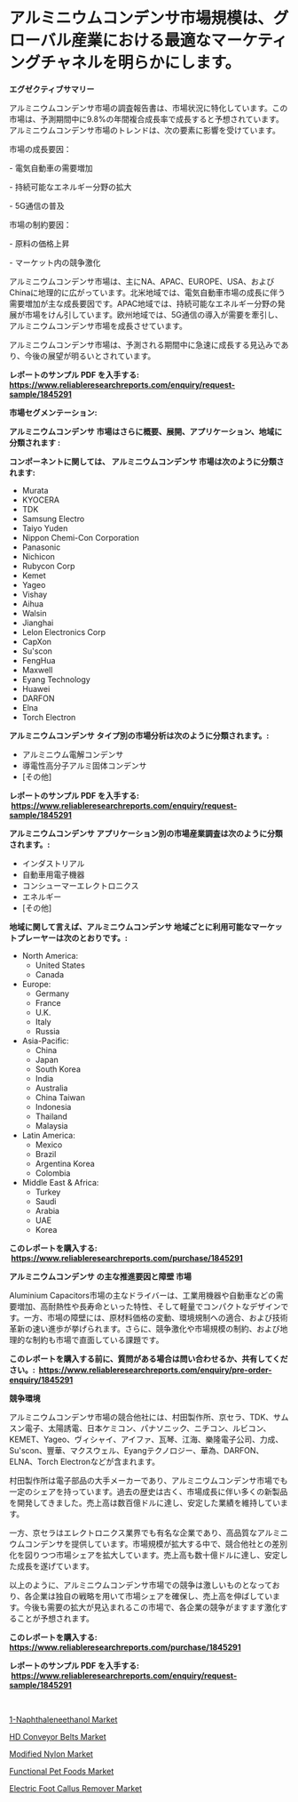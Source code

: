 <p><h1>アルミニウムコンデンサ市場規模は、グローバル産業における最適なマーケティングチャネルを明らかにします。</h1></p><p><strong>エグゼクティブサマリー</strong></p>
<p><p>アルミニウムコンデンサ市場の調査報告書は、市場状況に特化しています。この市場は、予測期間中に9.8%の年間複合成長率で成長すると予想されています。アルミニウムコンデンサ市場のトレンドは、次の要素に影響を受けています。</p><p>市場の成長要因：</p><p>- 電気自動車の需要増加</p><p>- 持続可能なエネルギー分野の拡大</p><p>- 5G通信の普及</p><p>市場の制約要因：</p><p>- 原料の価格上昇</p><p>- マーケット内の競争激化</p><p>アルミニウムコンデンサ市場は、主にNA、APAC、EUROPE、USA、およびChinaに地理的に広がっています。北米地域では、電気自動車市場の成長に伴う需要増加が主な成長要因です。APAC地域では、持続可能なエネルギー分野の発展が市場をけん引しています。欧州地域では、5G通信の導入が需要を牽引し、アルミニウムコンデンサ市場を成長させています。</p><p>アルミニウムコンデンサ市場は、予測される期間中に急速に成長する見込みであり、今後の展望が明るいとされています。</p></p>
<p><strong>レポートのサンプル PDF を入手する: <a href="https://www.reliableresearchreports.com/enquiry/request-sample/1845291">https://www.reliableresearchreports.com/enquiry/request-sample/1845291</a></strong></p>
<p><strong>市場セグメンテーション:</strong></p>
<p><strong> アルミニウムコンデンサ 市場はさらに概要、展開、アプリケーション、地域に分類されます :</strong></p>
<p><strong>コンポーネントに関しては、 アルミニウムコンデンサ 市場は次のように分類されます: &nbsp;</strong></p>
<p><ul><li>Murata</li><li>KYOCERA</li><li>TDK</li><li>Samsung Electro</li><li>Taiyo Yuden</li><li>Nippon Chemi-Con Corporation</li><li>Panasonic</li><li>Nichicon</li><li>Rubycon Corp</li><li>Kemet</li><li>Yageo</li><li>Vishay</li><li>Aihua</li><li>Walsin</li><li>Jianghai</li><li>Lelon Electronics Corp</li><li>CapXon</li><li>Su'scon</li><li>FengHua</li><li>Maxwell</li><li>Eyang Technology</li><li>Huawei</li><li>DARFON</li><li>Elna</li><li>Torch Electron</li></ul></p>
<p><strong> アルミニウムコンデンサ タイプ別の市場分析は次のように分類されます。:</strong></p>
<p><ul><li>アルミニウム電解コンデンサ</li><li>導電性高分子アルミ固体コンデンサ</li><li>[その他]</li></ul></p>
<p><strong>レポートのサンプル PDF を入手する: &nbsp;<a href="https://www.reliableresearchreports.com/enquiry/request-sample/1845291">https://www.reliableresearchreports.com/enquiry/request-sample/1845291</a></strong></p>
<p><strong> アルミニウムコンデンサ アプリケーション別の市場産業調査は次のように分類されます。:</strong></p>
<p><ul><li>インダストリアル</li><li>自動車用電子機器</li><li>コンシューマーエレクトロニクス</li><li>エネルギー</li><li>[その他]</li></ul></p>
<p><strong>地域に関して言えば、アルミニウムコンデンサ 地域ごとに利用可能なマーケットプレーヤーは次のとおりです。:</strong></p>
<p><ul>
    <li>
        North America:
        <ul>
            <li>United States</li>
            <li>Canada</li>
        </ul>
    </li>
    <li>
        Europe:
        <ul>
            <li>Germany</li>
            <li>France</li>
            <li>U.K.</li>
            <li>Italy</li>
            <li>Russia</li>
        </ul>
    </li>
    <li>
        Asia-Pacific:
        <ul>
            <li>China</li>
            <li>Japan</li>
            <li>South Korea</li>
            <li>India</li>
            <li>Australia</li>
            <li>China Taiwan</li>
            <li>Indonesia</li>
            <li>Thailand</li>
            <li>Malaysia</li>
        </ul>
    </li>
    <li>
        Latin America:
        <ul>
            <li>Mexico</li>
            <li>Brazil</li>
            <li>Argentina Korea</li>
            <li>Colombia</li>
        </ul>
    </li>
    <li>
        Middle East & Africa:
        <ul>
            <li>Turkey</li>
            <li>Saudi</li>
            <li>Arabia</li>
            <li>UAE</li>
            <li>Korea</li>
        </ul>
    </li>
    </ul></p>
<p><strong>このレポートを購入する: &nbsp;<a href="https://www.reliableresearchreports.com/purchase/1845291">https://www.reliableresearchreports.com/purchase/1845291</a></strong></p>
<p><strong>アルミニウムコンデンサ の主な推進要因と障壁 市場</strong></p>
<p><p>Aluminium Capacitors市場の主なドライバーは、工業用機器や自動車などの需要増加、高耐熱性や長寿命といった特性、そして軽量でコンパクトなデザインです。一方、市場の障壁には、原材料価格の変動、環境規制への適合、および技術革新の速い進歩が挙げられます。さらに、競争激化や市場規模の制約、および地理的な制約も市場で直面している課題です。</p></p>
<p><strong>このレポートを購入する前に、質問がある場合は問い合わせるか、共有してください。:&nbsp; <a href="https://www.reliableresearchreports.com/enquiry/pre-order-enquiry/1845291">https://www.reliableresearchreports.com/enquiry/pre-order-enquiry/1845291</a></strong></p>
<p><strong>競争環境</strong></p>
<p><p>アルミニウムコンデンサ市場の競合他社には、村田製作所、京セラ、TDK、サムスン電子、太陽誘電、日本ケミコン、パナソニック、ニチコン、ルビコン、KEMET、Yageo、ヴィシャイ、アイファ、瓦琴、江海、樂隆電子公司、力成、Su'scon、豐華、マクスウェル、Eyangテクノロジー、華為、DARFON、ELNA、Torch Electronなどが含まれます。</p><p>村田製作所は電子部品の大手メーカーであり、アルミニウムコンデンサ市場でも一定のシェアを持っています。過去の歴史は古く、市場成長に伴い多くの新製品を開発してきました。売上高は数百億ドルに達し、安定した業績を維持しています。</p><p>一方、京セラはエレクトロニクス業界でも有名な企業であり、高品質なアルミニウムコンデンサを提供しています。市場規模が拡大する中で、競合他社との差別化を図りつつ市場シェアを拡大しています。売上高も数十億ドルに達し、安定した成長を遂げています。</p><p>以上のように、アルミニウムコンデンサ市場での競争は激しいものとなっており、各企業は独自の戦略を用いて市場シェアを確保し、売上高を伸ばしています。今後も需要の拡大が見込まれるこの市場で、各企業の競争がますます激化することが予想されます。</p></p>
<p><strong>このレポートを購入する: &nbsp; <a href="https://www.reliableresearchreports.com/purchase/1845291">https://www.reliableresearchreports.com/purchase/1845291</a></strong></p>
<p><strong>レポートのサンプル PDF を入手する: &nbsp;<a href="https://www.reliableresearchreports.com/enquiry/request-sample/1845291">https://www.reliableresearchreports.com/enquiry/request-sample/1845291</a></strong><strong></strong></p>
<p>&nbsp;</p>
<p><p><a href="https://github.com/lbird53714/Market-Research-Report-List-3/blob/main/1-naphthaleneethanol-market.md">1-Naphthaleneethanol Market</a></p><p><a href="https://gamy-alyssum-396.notion.site/HD-Conveyor-Belts-Market-Size-Share-Trends-Analysis-Report-By-Material-By-Type-By-End-user-By--a7ff2f36591c44a0b6646a5d0633a653">HD Conveyor Belts Market</a></p><p><a href="https://issuu.com/reportprime-2/docs/modified-nylon-market-size-2030.pptx">Modified Nylon Market</a></p><p><a href="https://github.com/dringals/Market-Research-Report-List-3/blob/main/functional-pet-foods-market.md">Functional Pet Foods Market</a></p><p><a href="https://view.publitas.com/reportprime-1/electric-foot-callus-remover-market-research-report-the-key-to-successful-business-strategy-forecasted-for-period-from-2024-2031/">Electric Foot Callus Remover Market</a></p></p>